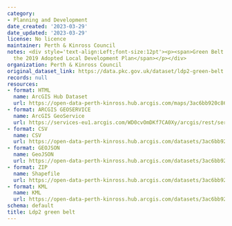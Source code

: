 ```yaml
---
category:
- Planning and Development
date_created: '2023-03-29'
date_updated: '2023-03-29'
license: No licence
maintainer: Perth & Kinross Council
notes: <div style='text-align:Left;font-size:12pt'><p><span>Green Belt boundary from
  the 2019 Adopted Local Development Plan</span></p></div>
organization: Perth & Kinross Council
original_dataset_link: https://data.pkc.gov.uk/dataset/ldp2-green-belt
records: null
resources:
- format: HTML
  name: ArcGIS Hub Dataset
  url: https://open-data-perth-kinross.hub.arcgis.com/maps/3ac6bb920c86438b97bd22706aefaa04_6
- format: ARCGIS GEOSERVICE
  name: ArcGIS GeoService
  url: https://services-eu1.arcgis.com/WD0cvOmDKf7CA0Xy/arcgis/rest/services/LDP2_Green_Belt/FeatureServer/6
- format: CSV
  name: CSV
  url: https://open-data-perth-kinross.hub.arcgis.com/datasets/3ac6bb920c86438b97bd22706aefaa04_6.csv?outSR=%7B%22latestWkid%22%3A27700%2C%22wkid%22%3A27700%7D
- format: GEOJSON
  name: GeoJSON
  url: https://open-data-perth-kinross.hub.arcgis.com/datasets/3ac6bb920c86438b97bd22706aefaa04_6.geojson?outSR=%7B%22latestWkid%22%3A27700%2C%22wkid%22%3A27700%7D
- format: ZIP
  name: Shapefile
  url: https://open-data-perth-kinross.hub.arcgis.com/datasets/3ac6bb920c86438b97bd22706aefaa04_6.zip?outSR=%7B%22latestWkid%22%3A27700%2C%22wkid%22%3A27700%7D
- format: KML
  name: KML
  url: https://open-data-perth-kinross.hub.arcgis.com/datasets/3ac6bb920c86438b97bd22706aefaa04_6.kml?outSR=%7B%22latestWkid%22%3A27700%2C%22wkid%22%3A27700%7D
schema: default
title: Ldp2 green belt
---
```


